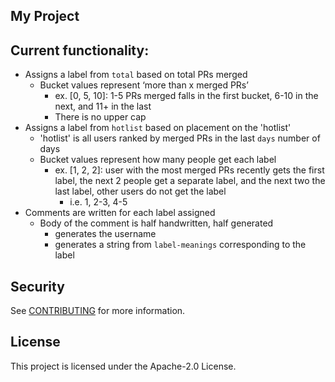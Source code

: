## My Project

## Current functionality:

* Assigns a label from `total` based on total PRs merged
    * Bucket values represent ‘more than x merged PRs’
        * ex. [0, 5, 10]: 1-5 PRs merged falls in the first bucket, 6-10 in the next, and 11+ in the last
        * There is no upper cap
* Assigns a label from `hotlist` based on placement on the 'hotlist'
    * 'hotlist' is all users ranked by merged PRs in the last `days` number of days
    * Bucket values represent how many people get each label
        * ex. [1, 2, 2]: user with the most merged PRs recently gets the first label, the next 2 people get a separate label, and the next two the last label, other users do not get the label
            * i.e. 1, 2-3, 4-5
* Comments are written for each label assigned
    * Body of the comment is half handwritten, half generated
        * generates the username
        * generates a string from `label-meanings` corresponding to the label

## Security

See [CONTRIBUTING](CONTRIBUTING.md#security-issue-notifications) for more information.

## License

This project is licensed under the Apache-2.0 License.
